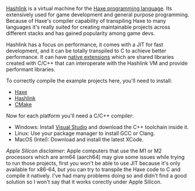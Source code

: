 [Hashlink](https://hashlink.haxe.org/) is a virtual machine for the [Haxe programming language](https://haxe.org/). Its extensively used for game development and general purpose programming. Because of Haxe's compiler capability of
transpiling Haxe to many languages it's really suited for creating maintainable projects across different stacks and has gained popularity among game devs.

Hashlink has a focus on performance, it comes with a JIT for fast development, and it can be totally transpiled to C to achieve better performance. It can have [native extensions](https://github.com/HaxeFoundation/hashlink/wiki/HashLink-native-extension-tutorial#why-creating-an-hashlink-extension) which are shared libraries created with C/C++ that can interoperate with the Hashlink VM and provide performant libraries.

To correctly compile the example projects here, you'll need to install:
- [Haxe](https://haxe.org/)
- [Hashlink](https://hashlink.haxe.org/)
- [CMake](https://cmake.org/)

Now for each platform you'll need a C/C++ compiler:
- Windows: Install [Visual Studio](https://visualstudio.microsoft.com/) and download the C++ toolchain inside it.
- Linux: Use your package manager to install GCC or Clang.
- MacOS (Intel): Download and install the latest XCode.

*Apple Silicon disclaimer*: Apple computers that use the M1 or M2 processors which are arm64 (aarch64) may give some issues while trying to run those projects, first you won't be able to use JIT because it's only available for x86-64, but you can try to transpile the Haxe code to C and compile it natively. I've had many problems doing so and didn't find a good solution so I won't say that it works corectly under Apple Silicon.
